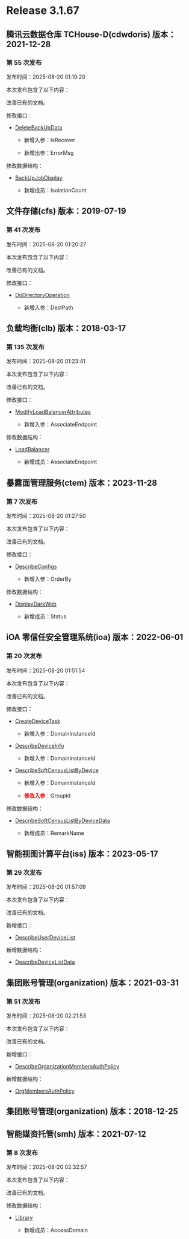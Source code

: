 # Release 3.1.67

## 腾讯云数据仓库 TCHouse-D(cdwdoris) 版本：2021-12-28

### 第 55 次发布

发布时间：2025-08-20 01:19:20

本次发布包含了以下内容：

改善已有的文档。

修改接口：

* [DeleteBackUpData](https://cloud.tencent.com/document/api/1387/109542)

	* 新增入参：IsRecover

	* 新增出参：ErrorMsg


修改数据结构：

* [BackUpJobDisplay](https://cloud.tencent.com/document/api/1387/102385#BackUpJobDisplay)

	* 新增成员：IsolationCount




## 文件存储(cfs) 版本：2019-07-19

### 第 41 次发布

发布时间：2025-08-20 01:20:27

本次发布包含了以下内容：

改善已有的文档。

修改接口：

* [DoDirectoryOperation](https://cloud.tencent.com/document/api/582/122412)

	* 新增入参：DestPath




## 负载均衡(clb) 版本：2018-03-17

### 第 135 次发布

发布时间：2025-08-20 01:23:41

本次发布包含了以下内容：

改善已有的文档。

修改接口：

* [ModifyLoadBalancerAttributes](https://cloud.tencent.com/document/api/214/30680)

	* 新增入参：AssociateEndpoint


修改数据结构：

* [LoadBalancer](https://cloud.tencent.com/document/api/214/30694#LoadBalancer)

	* 新增成员：AssociateEndpoint




## 暴露面管理服务(ctem) 版本：2023-11-28

### 第 7 次发布

发布时间：2025-08-20 01:27:50

本次发布包含了以下内容：

改善已有的文档。

修改接口：

* [DescribeConfigs](https://cloud.tencent.com/document/api/1755/120298)

	* 新增入参：OrderBy


修改数据结构：

* [DisplayDarkWeb](https://cloud.tencent.com/document/api/1755/120320#DisplayDarkWeb)

	* 新增成员：Status




## iOA 零信任安全管理系统(ioa) 版本：2022-06-01

### 第 20 次发布

发布时间：2025-08-20 01:51:54

本次发布包含了以下内容：

改善已有的文档。

修改接口：

* [CreateDeviceTask](https://cloud.tencent.com/document/api/1092/119711)

	* 新增入参：DomainInstanceId

* [DescribeDeviceInfo](https://cloud.tencent.com/document/api/1092/119710)

	* 新增入参：DomainInstanceId

* [DescribeSoftCensusListByDevice](https://cloud.tencent.com/document/api/1092/118217)

	* 新增入参：DomainInstanceId

	* <font color="#dd0000">**修改入参**：</font>GroupId


修改数据结构：

* [DescribeSoftCensusListByDeviceData](https://cloud.tencent.com/document/api/1092/102488#DescribeSoftCensusListByDeviceData)

	* 新增成员：RemarkName




## 智能视图计算平台(iss) 版本：2023-05-17

### 第 29 次发布

发布时间：2025-08-20 01:57:09

本次发布包含了以下内容：

改善已有的文档。

新增接口：

* [DescribeUserDeviceList](https://cloud.tencent.com/document/api/1344/122633)

新增数据结构：

* [DescribeDeviceListData](https://cloud.tencent.com/document/api/1344/95952#DescribeDeviceListData)



## 集团账号管理(organization) 版本：2021-03-31

### 第 51 次发布

发布时间：2025-08-20 02:21:53

本次发布包含了以下内容：

改善已有的文档。

新增接口：

* [DescribeOrganizationMembersAuthPolicy](https://cloud.tencent.com/document/api/850/122634)

新增数据结构：

* [OrgMembersAuthPolicy](https://cloud.tencent.com/document/api/850/67060#OrgMembersAuthPolicy)



## 集团账号管理(organization) 版本：2018-12-25



## 智能媒资托管(smh) 版本：2021-07-12

### 第 8 次发布

发布时间：2025-08-20 02:32:57

本次发布包含了以下内容：

改善已有的文档。

修改数据结构：

* [Library](https://cloud.tencent.com/document/api/1339/69090#Library)

	* 新增成员：AccessDomain




